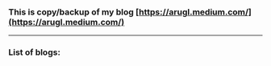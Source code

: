 ### This is copy/backup of my blog [https://arugl.medium.com/](https://arugl.medium.com/)
___

### List of blogs:
